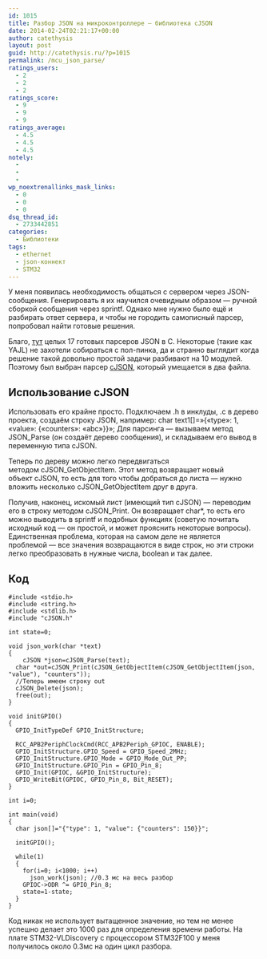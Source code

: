 ```yaml
---
id: 1015
title: Разбор JSON на микроконтроллере — библиотека cJSON
date: 2014-02-24T02:21:17+00:00
author: catethysis
layout: post
guid: http://catethysis.ru/?p=1015
permalink: /mcu_json_parse/
ratings_users:
  - 2
  - 2
  - 2
ratings_score:
  - 9
  - 9
  - 9
ratings_average:
  - 4.5
  - 4.5
  - 4.5
notely:
  - 
  - 
  - 
wp_noextrenallinks_mask_links:
  - 0
  - 0
  - 0
dsq_thread_id:
  - 2733442851
categories:
  - Библиотеки
tags:
  - ethernet
  - json-коннект
  - STM32
---
```

У меня появилась необходимость общаться с сервером через JSON-сообщения. Генерировать я их научился очевидным образом &#8212; ручной сборкой сообщения через sprintf. Однако мне нужно было ещё и разбирать ответ сервера, и чтобы не городить самописный парсер, попробовал найти готовые решения.

Благо, <a target="_blank" rel="nofollow" href="http://catethysis.ru/goto/http://json.org/" >тут</a> целых 17 готовых парсеров JSON в C. Некоторые (такие как YAJL) не захотели собираться с пол-пинка, да и странно выглядит когда решение такой довольно простой задачи разбивают на 10 модулей. Поэтому был выбран парсер <a target="_blank" rel="nofollow" href="http://catethysis.ru/goto/http://sourceforge.net/projects/cjson/" >cJSON</a>, который умещается в два файла.

<!--more-->

## Использование cJSON

Использовать его крайне просто. Подключаем .h в инклуды, .c в дерево проекта, создаём строку JSON, например: char text1[]=&#187;{&#171;type&#187;: 1, &#171;value&#187;: {&#171;counters&#187;: &#171;abc&#187;}}&#187;; Для парсинга &#8212; вызываем метод JSON_Parse (он создаёт дерево сообщения), и складываем его вывод в переменную типа cJSON.

Теперь по дереву можно легко передвигаться методом cJSON\_GetObjectItem. Этот метод возвращает новый объект cJSON, то есть для того чтобы добраться до листа &#8212; нужно вложить несколько cJSON\_GetObjectItem друг в друга.

Получив, наконец, искомый лист (имеющий тип cJSON) &#8212; переводим его в строку методом cJSON_Print. Он возвращает char*, то есть его можно выводить в sprintf и подобных функциях (советую почитать исходный код &#8212; он простой, и может прояснить некоторые вопросы). Единственная проблема, которая на самом деле не является проблемой &#8212; все значения возвращаются в виде строк, но эти строки легко преобразовать в нужные числа, boolean и так далее.

## Код

<pre><code class="cpp">#include &lt;stdio.h&gt;
#include &lt;string.h&gt;
#include &lt;stdlib.h&gt;
#include "cJSON.h"

int state=0;

void json_work(char *text)
{
	cJSON *json=cJSON_Parse(text);
  char *out=cJSON_Print(cJSON_GetObjectItem(cJSON_GetObjectItem(json, "value"), "counters"));
  //Теперь имеем строку out
  cJSON_Delete(json);
  free(out);
}

void initGPIO()
{
  GPIO_InitTypeDef GPIO_InitStructure;

  RCC_APB2PeriphClockCmd(RCC_APB2Periph_GPIOC, ENABLE);
  GPIO_InitStructure.GPIO_Speed = GPIO_Speed_2MHz;
  GPIO_InitStructure.GPIO_Mode = GPIO_Mode_Out_PP;
  GPIO_InitStructure.GPIO_Pin = GPIO_Pin_8;
  GPIO_Init(GPIOC, &GPIO_InitStructure);  
  GPIO_WriteBit(GPIOC, GPIO_Pin_8, Bit_RESET);
}

int i=0;

int main(void)
{
  char json[]="{"type": 1, "value": {"counters": 150}}";	

  initGPIO();

  while(1)
  {
    for(i=0; i&lt;1000; i++)
      json_work(json); //0.3 мс на весь разбор
    GPIOC-&gt;ODR ^= GPIO_Pin_8;
    state=1-state;
  }
}</code></pre>

Код никак не использует вытащенное значение, но тем не менее успешно делает это 1000 раз для определения времени работы. На плате STM32-VLDiscovery с процессором STM32F100 у меня получилось около 0.3мс на один цикл разбора.